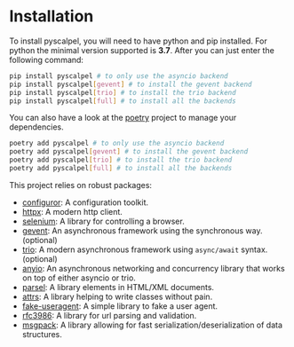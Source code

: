 # Installation

To install pyscalpel, you will need to have python and pip installed. For python the minimal version supported is **3.7**.
After you can just enter the following command:

```bash
pip install pyscalpel # to only use the asyncio backend
pip install pyscalpel[gevent] # to install the gevent backend
pip install pyscalpel[trio] # to install the trio backend
pip install pyscalpel[full] # to install all the backends
```

You can also have a look at the [poetry](https://python-poetry.org/docs/) project to manage your dependencies.

```bash
poetry add pyscalpel # to only use the asyncio backend
poetry add pyscalpel[gevent] # to install the gevent backend
poetry add pyscalpel[trio] # to install the trio backend
poetry add pyscalpel[full] # to install all the backends
```

This project relies on robust packages:

- [configuror](https://configuror.readthedocs.io/en/latest/): A configuration toolkit. 
- [httpx](https://www.python-httpx.org/): A modern http client.
- [selenium](https://pypi.org/project/selenium/): A library for controlling a browser.
- [gevent](http://www.gevent.org/): An asynchronous framework using the synchronous way. (optional)
- [trio](https://trio.readthedocs.io/en/stable/): A modern asynchronous framework using `async/await` syntax. (optional)
- [anyio](https://anyio.readthedocs.io/): An asynchronous networking and concurrency library that works on top of
either asyncio or trio.
- [parsel](https://parsel.readthedocs.io/): A library elements in HTML/XML documents.
- [attrs](https://www.attrs.org/en/stable/): A library helping to write classes without pain.
- [fake-useragent](https://pypi.org/project/fake-useragent/): A simple library to fake a user agent.
- [rfc3986](https://rfc3986.readthedocs.io/en/latest/): A library for url parsing and validation.
- [msgpack](https://pypi.org/project/msgpack/): A library allowing for fast serialization/deserialization of data
structures.